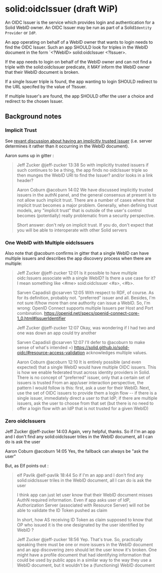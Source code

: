 # solid:oidcIssuer (draft WiP)

An OIDC Issuer is the service which provides login and authentication for a Solid WebID owner. An OIDC Issuer may be run as part of a Solid`Identity Provider` or `IdP`. 

An app operating on behalf of a WebID owner that wants to login needs to find the OIDC Issuer. Such an app  SHOULD look for triples in the WebID document in the form `<?WebID> solid:oidcIssuer <?Issuer>.

If the app needs to login on behalf of the WebID owner and can not find a triple with the solid:oidcIssuer predicate, it MAY inform the WebID owner that their WebID document is broken.

If a single Issuer triple is found, the app wanting to login SHOULD redirect to the URL specifed by the value of ?Issuer.  

If multiple Issuer's are found, the app SHOULD offer the user a choice and redirect to the chosen Issuer.


## Background notes

### Implicit Trust
See [revant discussion about having an implicitly trusted issuer](https://github.com/solid/solid-oidc/issues/51) (i.e. server determines it rather than it occurring in the WebID document).  

Aaron sums up in gitter :
<blockquote>
Jeff Zucker @jeff-zucker 13:38
So with implicitly trusted issuers if such continues to be a thing, the app finds no oidcIssuer triple so then munges the WebID URI to find the Issuer? and/or looks in a link header?

Aaron Coburn @acoburn 14:02
We have discussed implicitly trusted issuers in the authN panel, and the general consensus at present is to not allow such implicit trust. There are a number of cases where that implicit trust becomes a major problem. Generally, when defining trust models, any "implicit trust" that is outside of the user's control becomes (potentially) really problematic from a security perspective.

Short answer: don't rely on implicit trust. If you do, don't expect that you will be able to interoperate with other Solid servers
</blockquote>

### One WebID with Multiple oidcIssuers

Also note that @acoburn confirms in gitter that a single WebID can have multiple issuers and describes the app discovery process when there are multiple:
<blockquote>
Jeff Zucker @jeff-zucker 12:01 Is it possible to have multiple oidc:Issuers associate with a single WebID? Is there a use case for it? I mean something like <#me> soid:oidcIssuer <#a>, <#b>.

Sarven Capadisli @csarven 12:05
With respect to RDF, of course. As for its definition, probably not. "preferred" issuer and all. Besides, I'm not sure if/how more 
than one authority can issue a WebID.
So, I'm wrong:
OpenID Connect supports multiple Issuers per Host and Port combination.
https://openid.net/specs/openid-connect-core-1_0.html#IssuerIdentifier

Jeff Zucker @jeff-zucker 12:07
Okay, was wondering if I had two and one was down an app could try another

Sarven Capadisli @csarven 12:07
I'll defer to @acoburn to make sense of what's intended =)
https://solid.github.io/solid-oidc/#resource-access-validation acknowledges multiple values.

Aaron Coburn @acoburn 12:10
It is entirely possible (and even expected) that a single WebID would have multiple OIDC issuers. This is how we enable federated trust
across identity providers in Solid. There is no concept of "preferred" issuer, only that a certain set of issuers is trusted
From an app/user interaction perspective, the pattern I would follow is this: first, ask a user for their WebID. Next, use 
the set of OIDC issuers to provide them a login flow -- if there is a single issuer, immediately direct a user to that IdP;
if there are multiple issuers, ask the user to choose from that set (but there is no need to offer a login flow with an IdP
that is not trusted for a given WebID)
  </blockquote>
  
### Zero oidcIssuers
<bockquote>  
Jeff Zucker @jeff-zucker 14:03
Again, very helpful, thanks.
So if I'm an app and I don't find any solid:oidcIssuer triles in the WebID document, all I can do is ask the user

Aaron Coburn @acoburn 14:05
Yes, the fallback can always be "ask the user"
  </blockquote>
  
But, as Elf points out :
<blockquote>
elf Pavlik @elf-pavlik 18:44
So if I'm an app and I don't find any solid:oidcIssuer triles in the WebID document, all I can do is ask the user

I think app can just let user know that their WebID document misses AuthN required information.
Even if app asks user of IdP, Authorization Server (associated with Resource Server) will not be able to validate the ID Token pushed as claim

In short, how AS receiving ID Token as claim supposed to know that OP who issued it is the one designated by the user identified by WebID ?

Jeff Zucker @jeff-zucker 18:56
Yep. That's true. So, practically speaking there must be one or more issuers in the WebID document and an app discovering zero should let the user know it's broken.
One might have a profile document that had identifying information that could be used by public apps in a similar way to the way they use a WebID document, but it wouldn't be a (functioning) WebID document

</blockquote>
